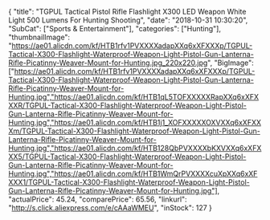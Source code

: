{
	"title": "TGPUL Tactical  Pistol  Rifle Flashlight X300 LED Weapon White Light 500 Lumens  For Hunting Shooting",
	"date": "2018-10-31 10:30:20",
	"SubCat": ["Sports & Entertainment"],
	"categories": ["Hunting"],
	"thumbnailImage": "https://ae01.alicdn.com/kf/HTB1rfv1PVXXXXadapXXq6xXFXXXp/TGPUL-Tactical-X300-Flashlight-Waterproof-Weapon-Light-Pistol-Gun-Lanterna-Rifle-Picatinny-Weaver-Mount-for-Hunting.jpg_220x220.jpg",
	"BigImage": ["https://ae01.alicdn.com/kf/HTB1rfv1PVXXXXadapXXq6xXFXXXp/TGPUL-Tactical-X300-Flashlight-Waterproof-Weapon-Light-Pistol-Gun-Lanterna-Rifle-Picatinny-Weaver-Mount-for-Hunting.jpg","https://ae01.alicdn.com/kf/HTB1qL5TOFXXXXXRapXXq6xXFXXXR/TGPUL-Tactical-X300-Flashlight-Waterproof-Weapon-Light-Pistol-Gun-Lanterna-Rifle-Picatinny-Weaver-Mount-for-Hunting.jpg","https://ae01.alicdn.com/kf/HTB1j1_XOFXXXXXOXVXXq6xXFXXXm/TGPUL-Tactical-X300-Flashlight-Waterproof-Weapon-Light-Pistol-Gun-Lanterna-Rifle-Picatinny-Weaver-Mount-for-Hunting.jpg","https://ae01.alicdn.com/kf/HTB128QbPVXXXXbKXVXXq6xXFXXX5/TGPUL-Tactical-X300-Flashlight-Waterproof-Weapon-Light-Pistol-Gun-Lanterna-Rifle-Picatinny-Weaver-Mount-for-Hunting.jpg","https://ae01.alicdn.com/kf/HTB1WmQrPVXXXXcuXpXXq6xXFXXX1/TGPUL-Tactical-X300-Flashlight-Waterproof-Weapon-Light-Pistol-Gun-Lanterna-Rifle-Picatinny-Weaver-Mount-for-Hunting.jpg"],
	"actualPrice": 45.24,
	"comparePrice": 65.56,
	"linkurl": "http://s.click.aliexpress.com/e/cAAaWMEU",
	"inStock": 127
}
